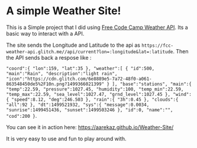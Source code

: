 # A simple Weather Site!
This is a Simple project that I did using [Free Code Camp Weather API](https://fcc-weather-api.glitch.me/). Its a basic way to interact with a API. 

The site sends the Longitude and Latitude to the api as ```https://fcc-weather-api.glitch.me//api/current?lon=:longitude&lat=:latitude```. Then the API sends back a respose like :

```"coord":{ "lon":159, "lat":35 }, "weather":[ { "id":500, "main":"Rain", "description":"light rain", "icon":"https://cdn.glitch.com/6e8889e5-7a72-48f0-a061-863548450de5%2F10n.png?1499366021399" } ], "base":"stations", "main":{ "temp":22.59, "pressure":1027.45, "humidity":100, "temp_min":22.59, "temp_max":22.59, "sea_level":1027.47, "grnd_level":1027.45 }, "wind":{ "speed":8.12, "deg":246.503 }, "rain":{ "3h":0.45 }, "clouds":{ "all":92 }, "dt":1499521932, "sys":{ "message":0.0034, "sunrise":1499451436, "sunset":1499503246 }, "id":0, "name":"", "cod":200 }```.

You can see it in action here: https://aarekaz.github.io/Weather-Site/

It is very easy to use and fun to play around with.
